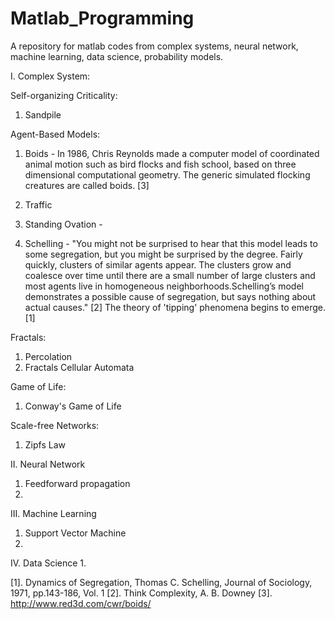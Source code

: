# Matlab_Programming
A repository for matlab codes from complex systems, neural network, machine learning, data science, probability models.


I. Complex System: 

Self-organizing Criticality: 
  1. Sandpile 

Agent-Based Models: 
  1. Boids - In 1986, Chris Reynolds made a computer model of coordinated animal motion such as bird flocks and fish school, based on three dimensional computational geometry. The generic simulated flocking creatures are called boids. [3]
  
  2. Traffic 
  3. Standing Ovation - 

  4. Schelling - "You might not be surprised to hear that this model leads to some segregation, but you might be surprised by the degree. Fairly quickly, clusters of similar agents appear. The clusters grow and coalesce over time until there are a small number of large clusters and most agents live in homogeneous neighborhoods.Schelling’s model demonstrates a possible cause of segregation, but says nothing about actual causes." [2] The theory of 'tipping' phenomena begins to emerge. [1]

Fractals: 
  1. Percolation
  2. Fractals Cellular Automata

Game of Life: 
  1. Conway's Game of Life

Scale-free Networks: 
  1. Zipfs Law


II. Neural Network
  1. Feedforward propagation 
  2. 

III. Machine Learning 
  1. Support Vector Machine
  2. 
  
IV. Data Science
  1. 



[1]. Dynamics of Segregation, Thomas C. Schelling, Journal of Sociology, 1971, pp.143-186, Vol. 1
[2]. Think Complexity, A. B. Downey
[3]. http://www.red3d.com/cwr/boids/

